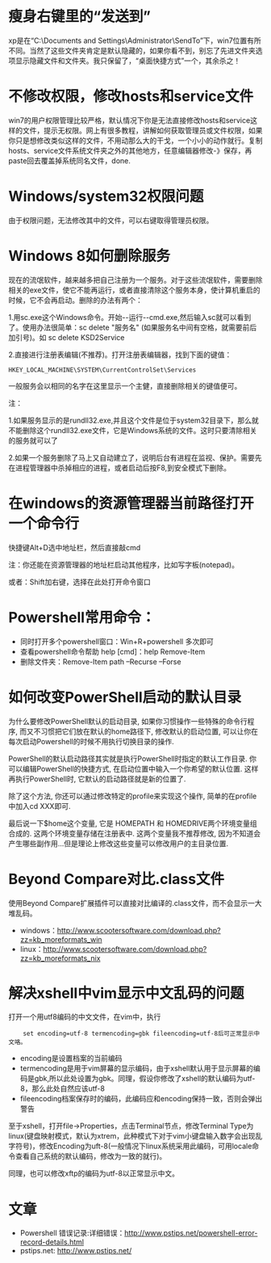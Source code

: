 # 瘦身右键里的“发送到”

xp是在“C:\Documents and Settings\Administrator\SendTo”下，win7位置有所不同。当然了这些文件夹肯定是默认隐藏的，如果你看不到，别忘了先进文件夹选项显示隐藏文件和文件夹。我只保留了，“桌面快捷方式”一个，其余杀之！

# 不修改权限，修改hosts和service文件

win7的用户权限管理比较严格，默认情况下你是无法直接修改hosts和service这样的文件，提示无权限。网上有很多教程，讲解如何获取管理员或文件权限，如果你只是想修改类似这样的文件，不用动那么大的干戈，一个小小的动作就行。复制hosts、service文件系统文件夹之外的其他地方，任意编辑器修改-》保存，再paste回去覆盖掉系统同名文件，done.



# Windows/system32权限问题

由于权限问题，无法修改其中的文件，可以右键取得管理员权限。

# Windows 8如何删除服务

现在的流氓软件，越来越多把自己注册为一个服务。对于这些流氓软件，需要删除相关的exe文件，使它不能再运行，或者直接清除这个服务本身，使计算机重启的时候，它不会再启动。删除的办法有两个：

1.用sc.exe这个Windows命令。开始--运行--cmd.exe,然后输入sc就可以看到了。使用办法很简单：sc delete "服务名" (如果服务名中间有空格，就需要前后加引号)。如 sc delete KSD2Service

2.直接进行注册表编辑(不推荐)。打开注册表编辑器，找到下面的键值：

    HKEY_LOCAL_MACHINE\SYSTEM\CurrentControlSet\Services

一般服务会以相同的名字在这里显示一个主健，直接删除相关的键值便可。

注：

1.如果服务显示的是rundll32.exe,并且这个文件是位于system32目录下，那么就不能删除这个rundll32.exe文件，它是Windows系统的文件。这时只要清除相关的服务就可以了

2.如果一个服务删除了马上又自动建立了，说明后台有进程在监视、保护。需要先在进程管理器中杀掉相应的进程，或者启动后按F8,到安全模式下删除。

# 在windows的资源管理器当前路径打开一个命令行

快捷键Alt+D选中地址栏，然后直接敲cmd

注：你还能在资源管理器的地址栏启动其他程序，比如写字板(notepad)。

或者：Shift加右键，选择在此处打开命令窗口


# Powershell常用命令：

* 同时打开多个powershell窗口：Win+R+powershell 多次即可
* 查看powershell命令帮助 help [cmd]：help Remove-Item
* 删除文件夹：Remove-Item path –Recurse –Forse


# 如何改变PowerShell启动的默认目录

为什么要修改PowerShell默认的启动目录, 如果你习惯操作一些特殊的命令行程序, 而又不习惯把它们放在默认的home路径下, 修改默认的启动位置, 可以让你在每次启动Powershell的时候不用执行切换目录的操作.

PowerShell的默认启动路径其实就是执行PowerShell时指定的默认工作目录. 你可以编辑PowerShell的快捷方式, 在启动位置中输入一个你希望的默认位置. 这样再执行PowerShell时, 它默认的启动路径就是新的位置了.

除了这个方法, 你还可以通过修改特定的profile来实现这个操作, 简单的在profile中加入cd XXX即可.

最后说一下$home这个变量, 它是 HOMEPATH 和 HOMEDRIVE两个环境变量组合成的. 这两个环境变量存储在注册表中.  这两个变量我不推荐修改, 因为不知道会产生哪些副作用...但是理论上修改这些变量可以修改用户的主目录位置.



# Beyond Compare对比.class文件

使用Beyond Compare扩展插件可以直接对比编译的.class文件，而不会显示一大堆乱码。

* windows：http://www.scootersoftware.com/download.php?zz=kb_moreformats_win
* linux：http://www.scootersoftware.com/download.php?zz=kb_moreformats_nix

# 解决xshell中vim显示中文乱码的问题

打开一个用utf8编码的中文文件，在vim中，执行

```vimscript
    set encoding=utf-8 termencoding=gbk fileencoding=utf-8后可正常显示中文咯。
```

* encoding是设置档案的当前编码
* termencoding是用于vim屏幕的显示编码，由于xshell默认用于显示屏幕的编码是gbk,所以此处设置为gbk。同理，假设你修改了xshell的默认编码为utf-8，那么此处自然应该utf-8
* fileencoding档案保存时的编码，此编码应和encoding保持一致，否则会弹出警告

至于xshell，打开file->Properties，点击Terminal节点，修改Terminal Type为linux(键盘映射模式，默认为xtrem，此种模式下对于vim小键盘输入数字会出现乱字符号)，修改Encoding为uft-8(一般情况下linux系统采用此编码，可用locale命令查看自己系统的默认编码，修改为一致的就行)。

同理，也可以修改xftp的编码为utf-8以正常显示中文。


# 文章

* Powershell 错误记录:详细错误：http://www.pstips.net/powershell-error-record-details.html
* pstips.net: http://www.pstips.net/

